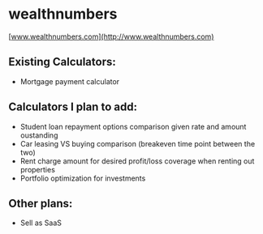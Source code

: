 # wealthnumbers

[www.wealthnumbers.com](http://www.wealthnumbers.com)

## Existing Calculators:
- Mortgage payment calculator

## Calculators I plan to add:
- Student loan repayment options comparison given rate and amount oustanding
- Car leasing VS buying comparison (breakeven time point between the two)
- Rent charge amount for desired profit/loss coverage when renting out properties
- Portfolio optimization for investments 

## Other plans:
- Sell as SaaS 
